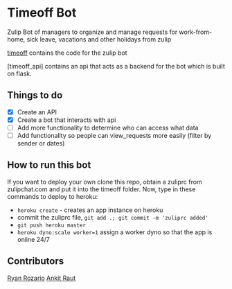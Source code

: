 # Timeoff Bot

Zulip Bot of managers to organize and manage requests for work-from-home, sick leave, vacations and other holidays from zulip

[timeoff](./timeoff) contains the code for the zulip bot

[timeoff_api] contains an api that acts as a backend for the bot which is built on flask.

## Things to do

- [x] Create an API
- [x] Create a bot that interacts with api
- [ ] Add more functionality to determine who can access what data
- [ ] Add functionality so people can view_requests more easily (filter by sender or dates)

## How to run this bot

If you want to deploy your own clone this repo, obtain a zuliprc from zulipchat.com and put it into the timeoff folder. Now, type in these commands to deploy to heroku:

- `heroku create` - creates an app instance on heroku
- commit the zuliprc file, `git add .; git commit -m 'zuliprc added'`
-  `git push heroku master`
- `heroku dyno:scale worker=1` assign a worker dyno so that the app is online 24/7

## Contributors

[Ryan Rozario](https://github.com/ryan-rozario)
[Ankit Raut](https://github.com/ankitraut12379)